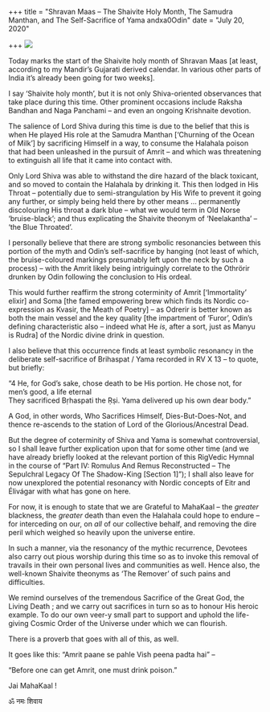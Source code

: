 +++
title = "Shravan Maas – The Shaivite Holy Month, The Samudra Manthan, and The Self-Sacrifice of Yama andxa0Odin"
date = "July 20, 2020"

+++
![](https://aryaakasha.files.wordpress.com/2020/07/13709867_10157199917130574_1104202044869570276_n.jpg?w=497)

Today marks the start of the Shaivite holy month of Shravan Maas \[at
least, according to my Mandir’s Gujarati derived calendar. In various
other parts of India it’s already been going for two weeks\].

I say ‘Shaivite holy month’, but it is not only Shiva-oriented
observances that take place during this time. Other prominent occasions
include Raksha Bandhan and Naga Panchami – and even an ongoing
Krishnaite devotion.

The salience of Lord Shiva during this time is due to the belief that
this is when He played His role at the Samudra Manthan \[‘Churning of
the Ocean of Milk’\] by sacrificing Himself in a way, to consume the
Halahala poison that had been unleashed in the pursuit of Amrit – and
which was threatening to extinguish all life that it came into contact
with.

Only Lord Shiva was able to withstand the dire hazard of the black
toxicant, and so moved to contain the Halahala by drinking it. This then
lodged in His Throat – potentially due to semi-strangulation by His Wife
to prevent it going any further, or simply being held there by other
means … permanently discolouring His throat a dark blue – what we would
term in Old Norse ‘bruise-black’; and thus explicating the Shaivite
theonym of ‘Neelakantha’ – ‘the Blue Throated’.

I personally believe that there are strong symbolic resonancies between
this portion of the myth and Odin’s self-sacrifice by hanging (not least
of which, the bruise-coloured markings presumably left upon the neck by
such a process) – with the Amrit likely being intriguingly correlate to
the Othrörir drunken by Odin following the conclusion to His ordeal.

This would further reaffirm the strong coterminity of Amrit
\[‘Immortality’ elixir\] and Soma \[the famed empowering brew which
finds its Nordic co-expression as Kvasir, the Meath of Poetry\] – as
Odrerir is better known as both the main vessel and the key quality
\[the impartment of ‘Furor’, Odin’s defining characteristic also –
indeed what He *is*, after a sort, just as Manyu is Rudra\] of the
Nordic divine drink in question.

I also believe that this occurrence finds at least symbolic resonancy in
the deliberate self-sacrifice of Brihaspat / Yama recorded in RV X 13 –
to quote, but briefly:

“4 He, for God’s sake, chose death to be His portion. He chose not, for
men’s good, a life eternal  
They sacrificed Bṛhaspati the Ṛṣi. Yama delivered up his own dear body.”

A God, in other words, Who Sacrifices Himself, Dies-But-Does-Not, and
thence re-ascends to the station of Lord of the Glorious/Ancestral Dead.

But the degree of coterminity of Shiva and Yama is somewhat
controversial, so I shall leave further explication upon that for some
other time (and we have already briefly looked at the relevant portion
of this RigVedic Hymnal in the course of “Part IV: Romulus And Remus
Reconstructed – The Sepulchral Legacy Of The Shadow-King \[Section
1\]”); I shall also leave for now unexplored the potential resonancy
with Nordic concepts of Eitr and Élivágar with what has gone on here.

For now, it is enough to state that we are Grateful to MahaKaal – the
*greater* blackness, the *greater* death than even the Halahala could
hope to endure – for interceding on our, on *all* of our collective
behalf, and removing the dire peril which weighed so heavily upon the
universe entire.

In such a manner, via the resonancy of the mythic recurrence, Devotees
also carry out pious worship during this time so as to invoke this
removal of travails in their own personal lives and communities as well.
Hence also, the well-known Shaivite theonyms as ‘The Remover’ of such
pains and difficulties.

We remind ourselves of the tremendous Sacrifice of the Great God, the
Living Death ; and we carry out sacrifices in turn so as to honour His
heroic example. To do our own veer-y small part to support and uphold
the life-giving Cosmic Order of the Universe under which we can
flourish.

There is a proverb that goes with all of this, as well.

It goes like this: “Amrit paane se pahle Vish peena padta hai” –

“Before one can get Amrit, one must drink poison.”

Jai MahaKaal !

ॐ नमः शिवाय
